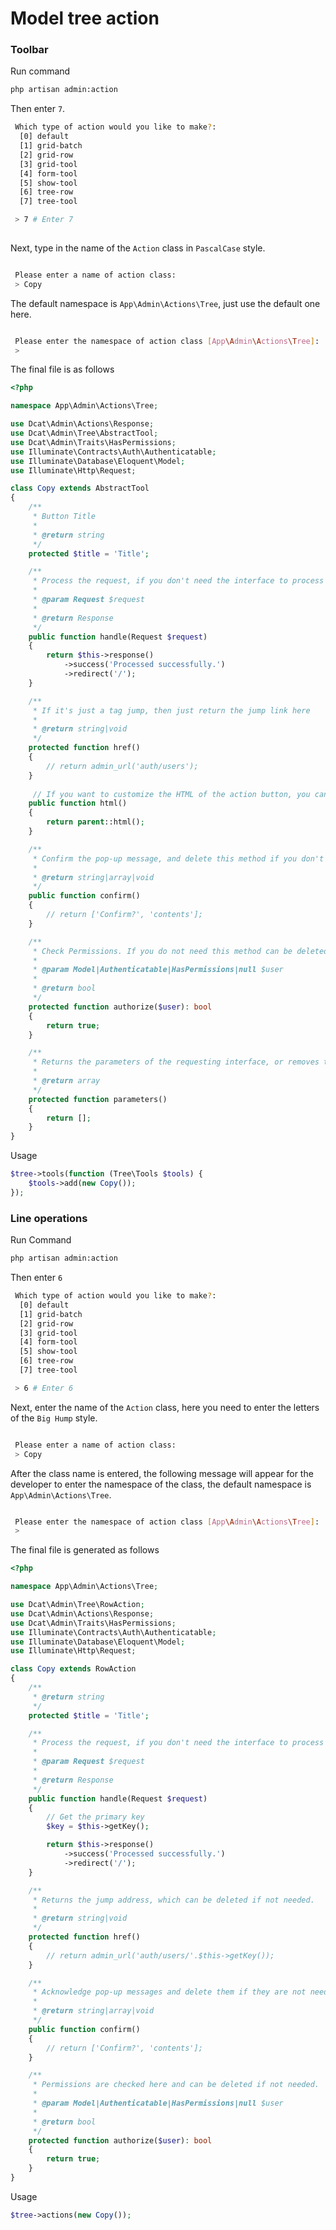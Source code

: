 # Model tree action

### Toolbar

Run command

```bash
php artisan admin:action
```

Then enter `7`. 

```bash
 Which type of action would you like to make?:
  [0] default
  [1] grid-batch
  [2] grid-row
  [3] grid-tool
  [4] form-tool
  [5] show-tool
  [6] tree-row
  [7] tree-tool

 > 7 # Enter 7
 
```

Next, type in the name of the `Action` class in `PascalCase` style.

```bash

 Please enter a name of action class:
 > Copy

```

The default namespace is `App\Admin\Actions\Tree`, just use the default one here.

```bash

 Please enter the namespace of action class [App\Admin\Actions\Tree]:
 > 

```

The final file is as follows

```php
<?php

namespace App\Admin\Actions\Tree;

use Dcat\Admin\Actions\Response;
use Dcat\Admin\Tree\AbstractTool;
use Dcat\Admin\Traits\HasPermissions;
use Illuminate\Contracts\Auth\Authenticatable;
use Illuminate\Database\Eloquent\Model;
use Illuminate\Http\Request;

class Copy extends AbstractTool
{
    /**
     * Button Title
     *
     * @return string
     */
	protected $title = 'Title';

    /**
     * Process the request, if you don't need the interface to process it, simply delete this method.
     *
     * @param Request $request
     *
     * @return Response
     */
    public function handle(Request $request)
    {
        return $this->response()
            ->success('Processed successfully.')
            ->redirect('/');
    }

    /**
     * If it's just a tag jump, then just return the jump link here
     * 
     * @return string|void
     */
    protected function href()
    {
        // return admin_url('auth/users');
    }
    
     // If you want to customize the HTML of the action button, you can rewrite this method
    public function html()
    {
        return parent::html();
    }

    /**
     * Confirm the pop-up message, and delete this method if you don't need it. 
     * 
	 * @return string|array|void
	 */
	public function confirm()
	{
		// return ['Confirm?', 'contents'];
	}

    /**
     * Check Permissions. If you do not need this method can be deleted. 
     * 
     * @param Model|Authenticatable|HasPermissions|null $user
     *
     * @return bool
     */
    protected function authorize($user): bool
    {
        return true;
    }

    /**
     * Returns the parameters of the requesting interface, or removes this method if not required.
     * 
     * @return array
     */
    protected function parameters()
    {
        return [];
    }
}

```

Usage

```php
$tree->tools(function (Tree\Tools $tools) {
    $tools->add(new Copy());
});
```

<a name="row-action"></a>

### Line operations

Run Command

```bash
php artisan admin:action
```

Then enter `6`
```bash
 Which type of action would you like to make?:
  [0] default
  [1] grid-batch
  [2] grid-row
  [3] grid-tool
  [4] form-tool
  [5] show-tool
  [6] tree-row
  [7] tree-tool

 > 6 # Enter 6
```
Next, enter the name of the `Action` class, here you need to enter the letters of the `Big Hump` style.

```bash

 Please enter a name of action class:
 > Copy

```

After the class name is entered, the following message will appear for the developer to enter the namespace of the class, the default namespace is `App\Admin\Actions\Tree`.

```bash

 Please enter the namespace of action class [App\Admin\Actions\Tree]:
 > 

```

The final file is generated as follows

```php
<?php

namespace App\Admin\Actions\Tree;

use Dcat\Admin\Tree\RowAction;
use Dcat\Admin\Actions\Response;
use Dcat\Admin\Traits\HasPermissions;
use Illuminate\Contracts\Auth\Authenticatable;
use Illuminate\Database\Eloquent\Model;
use Illuminate\Http\Request;

class Copy extends RowAction
{
    /**
     * @return string
     */
	protected $title = 'Title';

    /**
     * Process the request, if you don't need the interface to process it, simply delete this method.
     *
     * @param Request $request
     *
     * @return Response
     */
    public function handle(Request $request)
    {
    	// Get the primary key 
    	$key = $this->getKey();

        return $this->response()
            ->success('Processed successfully.')
            ->redirect('/');
    }

    /**
     * Returns the jump address, which can be deleted if not needed.
     * 
     * @return string|void
     */
    protected function href()
    {
        // return admin_url('auth/users/'.$this->getKey());
    }

    /**
     * Acknowledge pop-up messages and delete them if they are not needed. 
     * 
	 * @return string|array|void
	 */
	public function confirm()
	{
		// return ['Confirm?', 'contents'];
	}

    /**
     * Permissions are checked here and can be deleted if not needed.
     * 
     * @param Model|Authenticatable|HasPermissions|null $user
     *
     * @return bool
     */
    protected function authorize($user): bool
    {
        return true;
    }
}
```

Usage

```php
$tree->actions(new Copy());
```